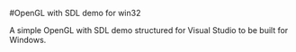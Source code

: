 #OpenGL with SDL demo for win32		

A simple OpenGL with SDL demo structured for Visual Studio to be built for Windows.